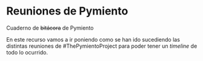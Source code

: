 # Reuniones de Pymiento
Cuaderno de ~~bitácora~~ de Pymiento

En este recurso vamos a ir poniendo como se han ido sucediendo las distintas reuniones de #ThePymientoProject para poder tener un _timeline_ de todo lo ocurrido.
